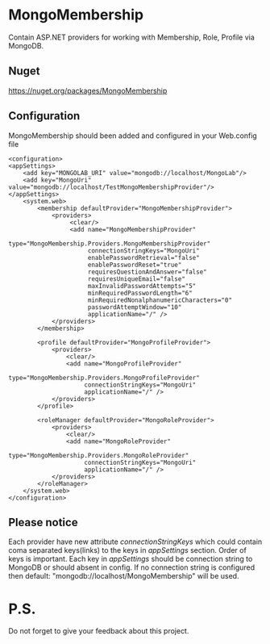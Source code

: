 MongoMembership
===============

Contain ASP.NET providers for working with Membership, Role, Profile via MongoDB.

## Nuget
https://nuget.org/packages/MongoMembership

## Configuration
MongoMembership should been added and configured in your Web.config file
          
    <configuration>
	<appSettings>
	    <add key="MONGOLAB_URI" value="mongodb://localhost/MongoLab"/>
	    <add key="MongoUri" value="mongodb://localhost/TestMongoMembershipProvider"/>
	</appSettings>
        <system.web>
            <membership defaultProvider="MongoMembershipProvider">
                <providers>
                     <clear/>
                     <add name="MongoMembershipProvider"
                          type="MongoMembership.Providers.MongoMembershipProvider"
                          connectionStringKeys="MongoUri"
                          enablePasswordRetrieval="false"
                          enablePasswordReset="true"
                          requiresQuestionAndAnswer="false"
                          requiresUniqueEmail="false"
                          maxInvalidPasswordAttempts="5"
                          minRequiredPasswordLength="6"
                          minRequiredNonalphanumericCharacters="0"
                          passwordAttemptWindow="10"
                          applicationName="/" />
                </providers>
            </membership>

            <profile defaultProvider="MongoProfileProvider">
                <providers>
                    <clear/>
                    <add name="MongoProfileProvider"
                         type="MongoMembership.Providers.MongoProfileProvider"
                         connectionStringKeys="MongoUri"
                         applicationName="/" />
                </providers>
            </profile>

            <roleManager defaultProvider="MongoRoleProvider">
                <providers>
                    <clear/>
                    <add name="MongoRoleProvider"
                         type="MongoMembership.Providers.MongoRoleProvider"
                         connectionStringKeys="MongoUri"
                         applicationName="/" />
                </providers>
            </roleManager>
        </system.web>
    </configuration>

Please notice
-------------
Each provider have new attribute _connectionStringKeys_ which could contain coma separated keys(links) to the keys in _appSettings_ section. Order of keys is important. Each key in _appSettings_ should be connection string to MongoDB or should absent in config. If no connection string is configured then default: "mongodb://localhost/MongoMembership" will be used.

# P.S.
Do not forget to give your feedback about this project.